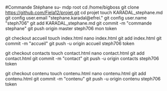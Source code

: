 #Commande Stéphane
su-
mdp root
cd /home/bigboss
git clone https://github.com/Fiela12/projet.git
cd projet
touch KARADAL_stephane.md
git config user.email "stephane.karadal@efrei."
git config user.name "steph706"
git add KARADAL_stephane.md
git commit -m "commande stephane"
git push origin master
  steph706
  mon token

git checkout accueil
touch index.html
nano index.html
git add index.html
git commit -m "accueil"
git push -u origin accueil
	steph706
	token

git checkout contacts
touch contact.html
nano contact.html
git add contact.html
git commit -m "contact"
git push -u  origin contacts
	steph706
	token

git checkout contenu
touch contenu.html
nano contenu.html
git add contenu.html
git commit -m "contenu"
git push -u origin contenu
	steph706
	token
